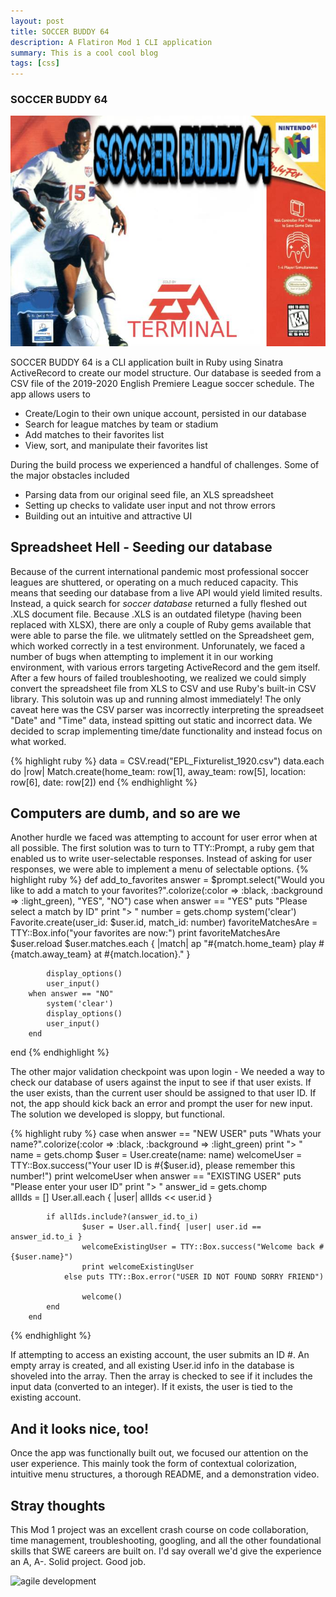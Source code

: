 ```yaml
---
layout: post
title: SOCCER BUDDY 64 
description: A Flatiron Mod 1 CLI application
summary: This is a cool cool blog
tags: [css]
---
```


### SOCCER BUDDY 64
![Soccer Buddy](https://raw.githubusercontent.com/matthewlawrenceklein/ruby-project-guidelines-chi01-seng-ft-062220/Jacob/Images/N64%20SUPPER%20SOCCER%20BUDDY%2064.jpg)

SOCCER BUDDY 64 is a CLI application built in Ruby using Sinatra ActiveRecord to create our model structure. Our database is seeded from a CSV file of the 2019-2020 English Premiere League soccer schedule. The app allows users to

- Create/Login to their own unique account, persisted in our database
- Search for league matches by team or stadium
- Add matches to their favorites list
- View, sort, and manipulate their favorites list

During the build process we experienced a handful of challenges. Some of the major obstacles included

- Parsing data from our original seed file, an XLS spreadsheet
- Setting up checks to validate user input and not throw errors
- Building out an intuitive and attractive UI

## Spreadsheet Hell - Seeding our database

Because of the current international pandemic most professional soccer leagues are shuttered, or operating on a much reduced capacity. This means that seeding our database from a live API would yield limited results. Instead, a quick search for _soccer database_ returned a fully fleshed out .XLS document file. Because .XLS is an outdated filetype (having been replaced with XLSX), there are only a couple of Ruby gems available that were able to parse the file. we ulitmately settled on the Spreadsheet gem, which worked correctly in a test environment. Unforunately, we faced a number of bugs when attempting to implement it in our working environment, with various errors targeting ActiveRecord and the gem itself. After a few hours of failed troubleshooting, we realized we could simply convert the spreadsheet file from XLS to CSV and use Ruby's built-in CSV library. This solutoin was up and running almost immediately! The only caveat here was the CSV parser was incorrectly interpreting the spreadseet "Date" and "Time" data, instead spitting out static and incorrect data. We decided to scrap implementing time/date functionality and instead focus on what worked. 

{% highlight ruby %}
data = CSV.read("EPL_Fixturelist_1920.csv")
data.each do |row|
    Match.create(home_team: row[1], away_team: row[5], location: row[6], date: row[2])
end
{% endhighlight %}

## Computers are dumb, and so are we

Another hurdle we faced was attempting to account for user error when at all possible. The first solution was to turn to TTY::Prompt, a ruby gem that enabled us to write user-selectable responses. Instead of asking for user responses, we were able to implement a menu of selectable options. 
{% highlight ruby %}
def add_to_favorites
   answer = $prompt.select("Would you like to add a match to your favorites?".colorize(:color => :black, :background => :light_green), "YES", "NO")
        case
        when answer == "YES"
            puts "Please select a match by ID"
            print "> "
            number = gets.chomp 
            system('clear')
            Favorite.create(user_id: $user.id, match_id: number)
            favoriteMatchesAre = TTY::Box.info("your favorites are now:")
            print favoriteMatchesAre 
            $user.reload
            $user.matches.each { |match| ap "#{match.home_team} play #{match.away_team} at #{match.location}." }
            
            display_options()
            user_input()
        when answer == "NO"
            system('clear')
            display_options()
            user_input()
        end
end
{% endhighlight %}

The other major validation checkpoint was upon login - We needed a way to check our database of users against the input to see if that user exists. If the user exists, than the current user should be assigned to that user ID. If not, the app should kick back an error and prompt the user for new input. The solution we developed is sloppy, but functional. 

{% highlight ruby %}
case
        when answer == "NEW USER"
            puts "Whats your name?".colorize(:color => :black, :background => :light_green)
            print "> "
            name = gets.chomp
            $user = User.create(name: name)
            welcomeUser = TTY::Box.success("Your user ID is #{$user.id}, please remember this number!")
            print welcomeUser
        when answer == "EXISTING USER"
            puts "Please enter your user ID"
            print "> "
            answer_id = gets.chomp   
            allIds = []
            User.all.each { |user| allIds << user.id }

            if allIds.include?(answer_id.to_i)
                    $user = User.all.find{ |user| user.id == answer_id.to_i }    
                    welcomeExistingUser = TTY::Box.success("Welcome back #{$user.name}")
                    print welcomeExistingUser
                else puts TTY::Box.error("USER ID NOT FOUND SORRY FRIEND")
                    
                    welcome()
            end
        end
{% endhighlight %}

If attempting to access an existing account, the user submits an ID #. An empty array is created, and all existing User.id info in the database is shoveled into the array. Then the array is checked to see if it includes the input data (converted to an integer). If it exists, the user is tied to the existing account. 

## And it looks nice, too! 

Once the app was functionally built out, we focused our attention on the user experience. This mainly took the form of contextual colorization, intuitive menu structures, a thorough README, and a demonstration video. 

## Stray thoughts

This Mod 1 project was an excellent crash course on code collaboration, time management, troubleshooting, googling, and all the other foundational skills that SWE careers are built on. I'd say overall we'd give the experience an A, A-. Solid project. Good job. 

![agile development](https://i.imgur.com/rJCPOVV.png)